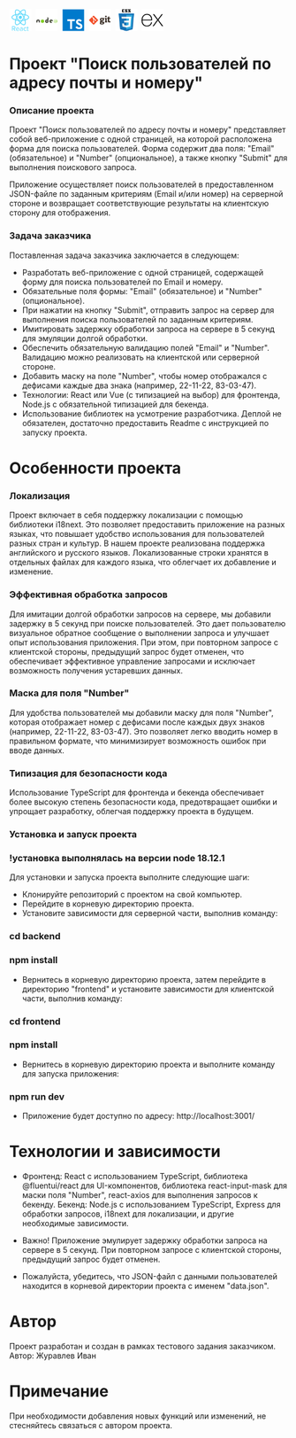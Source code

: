 <div>
  <img src="https://github.com/devicons/devicon/blob/master/icons/react/react-original-wordmark.svg" title="React" alt="React" width="40" height="40"/>&nbsp;
  <img src="https://github.com/devicons/devicon/blob/master/icons/nodejs/nodejs-original-wordmark.svg" title="Nodejs" alt="Nodejs" width="40" height="40"/>&nbsp;
  <img src="https://github.com/devicons/devicon/blob/master/icons/typescript/typescript-original.svg" title="TypeScript" alt="TypeScript" width="40" height="40"/>&nbsp;
  <img src="https://github.com/devicons/devicon/blob/master/icons/git/git-original-wordmark.svg" title="Git" alt="Git" width="40" height="40"/>&nbsp;
  <img src="https://github.com/devicons/devicon/blob/master/icons/css3/css3-original-wordmark.svg" title="CSS" alt="CSS" width="40" height="40"/>&nbsp;
  <img src="https://github.com/devicons/devicon/blob/master/icons/express/express-original.svg" title="express" alt="express" width="40" height="40"/>&nbsp;
</div>

# Проект "Поиск пользователей по адресу почты и номеру"

### Описание проекта

Проект "Поиск пользователей по адресу почты и номеру" представляет собой веб-приложение с одной страницей, на которой расположена форма для поиска пользователей. Форма содержит два поля: "Email" (обязательное) и "Number" (опциональное), а также кнопку "Submit" для выполнения поискового запроса.

Приложение осуществляет поиск пользователей в предоставленном JSON-файле по заданным критериям (Email и/или номер) на серверной стороне и возвращает соответствующие результаты на клиентскую сторону для отображения.

### Задача заказчика

Поставленная задача заказчика заключается в следующем:

- Разработать веб-приложение с одной страницей, содержащей форму для поиска пользователей по Email и номеру.
- Обязательные поля формы: "Email" (обязательное) и "Number" (опциональное).
- При нажатии на кнопку "Submit", отправить запрос на сервер для выполнения поиска пользователей по заданным критериям.
- Имитировать задержку обработки запроса на сервере в 5 секунд для эмуляции долгой обработки.
- Обеспечить обязательную валидацию полей "Email" и "Number". Валидацию можно реализовать на клиентской или серверной стороне.
- Добавить маску на поле "Number", чтобы номер отображался с дефисами каждые два знака (например, 22-11-22, 83-03-47).
- Технологии: React или Vue (с типизацией на выбор) для фронтенда, Node.js с обязательной типизацией для бекенда.
- Использование библиотек на усмотрение разработчика.
  Деплой не обязателен, достаточно предоставить Readme с инструкцией по запуску проекта.

# Особенности проекта

### Локализация

Проект включает в себя поддержку локализации с помощью библиотеки i18next. Это позволяет предоставить приложение на разных языках, что повышает удобство использования для пользователей разных стран и культур. В нашем проекте реализована поддержка английского и русского языков. Локализованные строки хранятся в отдельных файлах для каждого языка, что облегчает их добавление и изменение.

### Эффективная обработка запросов

Для имитации долгой обработки запросов на сервере, мы добавили задержку в 5 секунд при поиске пользователей. Это дает пользователю визуальное обратное сообщение о выполнении запроса и улучшает опыт использования приложения. При этом, при повторном запросе с клиентской стороны, предыдущий запрос будет отменен, что обеспечивает эффективное управление запросами и исключает возможность получения устаревших данных.

### Маска для поля "Number"

Для удобства пользователей мы добавили маску для поля "Number", которая отображает номер с дефисами после каждых двух знаков (например, 22-11-22, 83-03-47). Это позволяет легко вводить номер в правильном формате, что минимизирует возможность ошибок при вводе данных.

### Типизация для безопасности кода

Использование TypeScript для фронтенда и бекенда обеспечивает более высокую степень безопасности кода, предотвращает ошибки и упрощает разработку, облегчая поддержку проекта в будущем.

### Установка и запуск проекта

### !установка выполнялась на версии node 18.12.1
Для установки и запуска проекта выполните следующие шаги:

- Клонируйте репозиторий с проектом на свой компьютер.
- Перейдите в корневую директорию проекта.
- Установите зависимости для серверной части, выполнив команду:

### cd backend

### npm install

- Вернитесь в корневую директорию проекта, затем перейдите в директорию "frontend" и установите зависимости для клиентской части, выполнив команду:

### cd frontend

### npm install

- Вернитесь в корневую директорию проекта и выполните команду для запуска приложения:

### npm run dev

- Приложение будет доступно по адресу: http://localhost:3001/

# Технологии и зависимости

- Фронтенд: React с использованием TypeScript, библиотека @fluentui/react для UI-компонентов, библиотека react-input-mask для маски поля "Number", react-axios для выполнения запросов к бекенду.
  Бекенд: Node.js с использованием TypeScript, Express для обработки запросов, i18next для локализации, и другие необходимые зависимости.

- Важно! Приложение эмулирует задержку обработки запроса на сервере в 5 секунд. При повторном запросе с клиентской стороны, предыдущий запрос будет отменен.

- Пожалуйста, убедитесь, что JSON-файл с данными пользователей находится в корневой директории проекта с именем "data.json".

# Автор

Проект разработан и создан в рамках тестового задания заказчиком. Автор: Журавлев Иван

# Примечание

При необходимости добавления новых функций или изменений, не стесняйтесь связаться с автором проекта.
